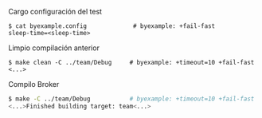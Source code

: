 Cargo configuración del test

```shell
$ cat byexample.config             # byexample: +fail-fast
sleep-time=<sleep-time>
```

Limpio compilación anterior

```shell
$ make clean -C ../team/Debug     # byexample: +timeout=10 +fail-fast
<...>
```

Compilo Broker

```bash
$ make -C ../team/Debug           # byexample: +timeout=10 +fail-fast
<...>Finished building target: team<...>
```
